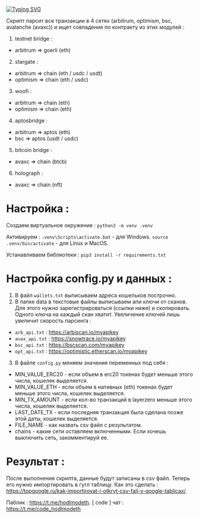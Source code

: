 [![Typing SVG](https://readme-typing-svg.herokuapp.com?color=%2336BCF7&lines=LayerZero+:+tx_checker)](https://git.io/typing-svg)

Скрипт парсит все транзакции в 4 сетях (arbitrum, optimism, bsc, avalanche (avaxc)) и ищет совпадения по контракту из этих модулей :

1. testnet bridge : 
- arbitrum => goerli (eth) 
2. stargate : 
- arbitrum => chain (eth / usdc / usdt)
- optimism => chain (eth / usdc)
3. woofi :
- arbitrum => chain (eth)
- optimism => chain (eth)
4. aptosbridge :
- arbitrum => aptos (eth)
- bsc => aptos (usdt / usdc)
5. bitcoin bridge :
- avaxc => chain (btcb)
6. holograph :
- avaxc => chain (nft)

# Настройка :

Создаем виртуальное окружение :
`python3 -m venv .venv`

Активируем :
`.venv\Scripts\activate.bat` - для Windows.
`source .venv/bin/activate` - для Linux и MacOS.

Устанавливаем библиотеки :
`pip3 install -r requirements.txt`

# Настройка config.py и данных :
1. В файл `wallets.txt` выписываем адреса кошельков построчно.
2. В папке data в текстовые файлы выписываем апи ключи от сканов. Для этого нужно зарегистрироваться (ссылки ниже) и скопировать. Одного ключа на каждый скан хватит. Увеличение ключей лишь увеличит скорость парсинга :
- `arb_api.txt` : https://arbiscan.io/myapikey
- `avax_api.txt` : https://snowtrace.io/myapikey
- `bsc_api.txt` : https://bscscan.com/myapikey
- `opt_api.txt` : https://optimistic.etherscan.io/myapikey
3. В файле `config.py` меняем значения переменных под себя :
- MIN_VALUE_ERC20 - если объем в erc20 токенах будет меньше этого числа, кошелек выделяется.
- MIN_VALUE_ETH - если объем в нативных (eth) токенах будет меньше этого числа, кошелек выделяется.
- MIN_TX_AMOUNT - если кол-во транзакций в layerzero меньше этого числа, кошелек выделяется.
- LAST_DATE_TX - если последняя транзакция была сделана позже этой даты, кошелек выделяется. 
- FILE_NAME - как назвать csv файл с результатом.
- chains - какие сети оставляем включенными. Если хочешь выключить сеть, закомментируй ее.

# Результат :
После выполнения скрипта, данные будут записаны в csv файл. Теперь его нужно импортировать в гугл таблицу. Как это сделать : https://topgoogle.ru/kak-importirovat-i-otkryt-csv-fajl-v-google-tablicax/

Паблик : https://t.me/hodlmodeth. [ code ] чат : https://t.me/code_hodlmodeth
